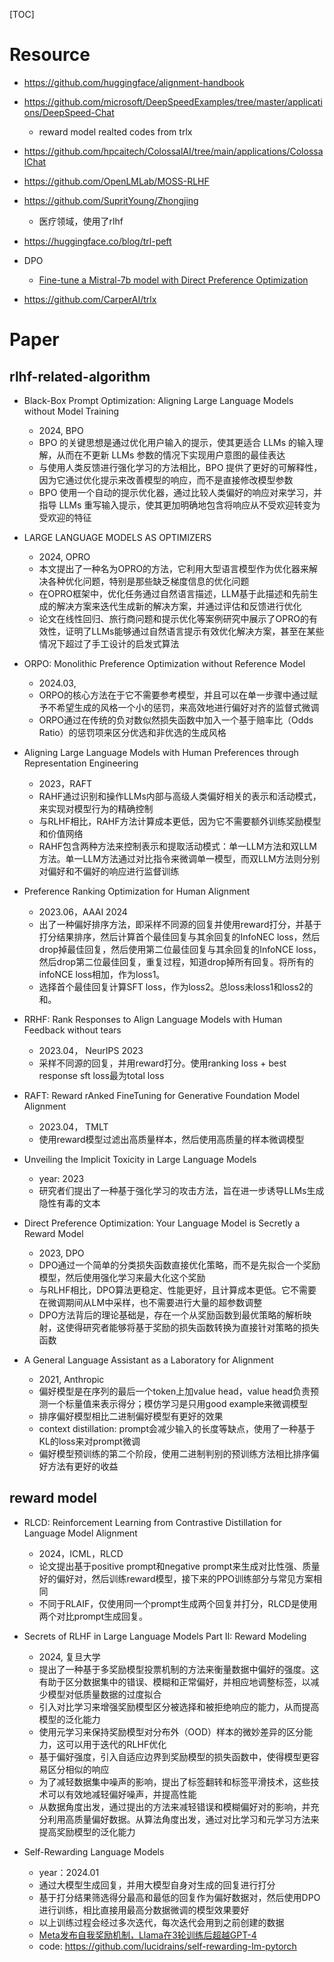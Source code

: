 [TOC]


# Resource

- https://github.com/huggingface/alignment-handbook

- https://github.com/microsoft/DeepSpeedExamples/tree/master/applications/DeepSpeed-Chat
  - reward model realted codes from trlx

- https://github.com/hpcaitech/ColossalAI/tree/main/applications/ColossalChat

- https://github.com/OpenLMLab/MOSS-RLHF

- https://github.com/SupritYoung/Zhongjing
  - 医疗领域，使用了rlhf

- https://huggingface.co/blog/trl-peft

- DPO 
  - [Fine-tune a Mistral-7b model with Direct Preference Optimization](https://towardsdatascience.com/fine-tune-a-mistral-7b-model-with-direct-preference-optimization-708042745aac)

- https://github.com/CarperAI/trlx

# Paper

## rlhf-related-algorithm

- Black-Box Prompt Optimization: Aligning Large Language Models without Model Training
  - 2024, BPO
  - BPO 的关键思想是通过优化用户输入的提示，使其更适合 LLMs 的输入理解，从而在不更新 LLMs 参数的情况下实现用户意图的最佳表达
  - 与使用人类反馈进行强化学习的方法相比，BPO 提供了更好的可解释性，因为它通过优化提示来改善模型的响应，而不是直接修改模型参数
  - BPO 使用一个自动的提示优化器，通过比较人类偏好的响应对来学习，并指导 LLMs 重写输入提示，使其更加明确地包含将响应从不受欢迎转变为受欢迎的特征

- LARGE LANGUAGE MODELS AS OPTIMIZERS
  - 2024, OPRO
  - 本文提出了一种名为OPRO的方法，它利用大型语言模型作为优化器来解决各种优化问题，特别是那些缺乏梯度信息的优化问题
  - 在OPRO框架中，优化任务通过自然语言描述，LLM基于此描述和先前生成的解决方案来迭代生成新的解决方案，并通过评估和反馈进行优化
  - 论文在线性回归、旅行商问题和提示优化等案例研究中展示了OPRO的有效性，证明了LLMs能够通过自然语言提示有效优化解决方案，甚至在某些情况下超过了手工设计的启发式算法

- ORPO: Monolithic Preference Optimization without Reference Model
  - 2024.03, 
  - ORPO的核心方法在于它不需要参考模型，并且可以在单一步骤中通过赋予不希望生成的风格一个小的惩罚，来高效地进行偏好对齐的监督式微调
  - ORPO通过在传统的负对数似然损失函数中加入一个基于赔率比（Odds Ratio）的惩罚项来区分优选和非优选的生成风格

- Aligning Large Language Models with Human Preferences through Representation Engineering
  - 2023，RAFT
  - RAHF通过识别和操作LLMs内部与高级人类偏好相关的表示和活动模式，来实现对模型行为的精确控制
  - 与RLHF相比，RAHF方法计算成本更低，因为它不需要额外训练奖励模型和价值网络
  - RAHF包含两种方法来控制表示和提取活动模式：单一LLM方法和双LLM方法。单一LLM方法通过对比指令来微调单一模型，而双LLM方法则分别对偏好和不偏好的响应进行监督训练

- Preference Ranking Optimization for Human Alignment
  - 2023.06，AAAI 2024
  - 出了一种偏好排序方法，即采样不同源的回复并使用reward打分，并基于打分结果排序，然后计算首个最佳回复与其余回复的InfoNEC loss，然后drop掉最佳回复，然后使用第二位最佳回复与其余回复的InfoNCE loss，然后drop第二位最佳回复，重复过程，知道drop掉所有回复。将所有的infoNCE loss相加，作为loss1。
  - 选择首个最佳回复计算SFT loss，作为loss2。总loss未loss1和loss2的和。

- RRHF: Rank Responses to Align Language Models with Human Feedback without tears
  - 2023.04， NeurIPS 2023
  - 采样不同源的回复，并用reward打分。使用ranking loss + best response sft loss最为total loss

- RAFT: Reward rAnked FineTuning for Generative Foundation Model Alignment
  - 2023.04， TMLT
  - 使用reward模型过滤出高质量样本，然后使用高质量的样本微调模型

- Unveiling the Implicit Toxicity in Large Language Models
  - year: 2023
  - 研究者们提出了一种基于强化学习的攻击方法，旨在进一步诱导LLMs生成隐性有毒的文本

- Direct Preference Optimization: Your Language Model is Secretly a Reward Model
  - 2023, DPO
  - DPO通过一个简单的分类损失函数直接优化策略，而不是先拟合一个奖励模型，然后使用强化学习来最大化这个奖励
  - 与RLHF相比，DPO算法更稳定、性能更好，且计算成本更低。它不需要在微调期间从LM中采样，也不需要进行大量的超参数调整
  - DPO方法背后的理论基础是，存在一个从奖励函数到最优策略的解析映射，这使得研究者能够将基于奖励的损失函数转换为直接针对策略的损失函数

- A General Language Assistant as a Laboratory for Alignment
  - 2021, Anthropic
  - 偏好模型是在序列的最后一个token上加value head，value head负责预测一个标量值来表示得分；模仿学习是只用good example来微调模型
  - 排序偏好模型相比二进制偏好模型有更好的效果
  - context distillation: prompt会减少输入的长度等缺点，使用了一种基于KL的loss来对prompt微调
  - 偏好模型预训练的第二个阶段，使用二进制判别的预训练方法相比排序偏好方法有更好的收益

## reward model

- RLCD: Reinforcement Learning from Contrastive Distillation for Language Model Alignment
  - 2024，ICML，RLCD
  - 论文提出基于positive prompt和negative prompt来生成对比性强、质量好的偏好对，然后训练reward模型，接下来的PPO训练部分与常见方案相同
  - 不同于RLAIF，仅使用同一个prompt生成两个回复并打分，RLCD是使用两个对比prompt生成回复。

- Secrets of RLHF in Large Language Models Part II: Reward Modeling
  - 2024, 复旦大学
  - 提出了一种基于多奖励模型投票机制的方法来衡量数据中偏好的强度。这有助于区分数据集中的错误、模糊和正常偏好，并相应地调整标签，以减少模型对低质量数据的过度拟合
  - 引入对比学习来增强奖励模型区分被选择和被拒绝响应的能力，从而提高模型的泛化能力
  - 使用元学习来保持奖励模型对分布外（OOD）样本的微妙差异的区分能力，这可以用于迭代的RLHF优化
  - 基于偏好强度，引入自适应边界到奖励模型的损失函数中，使得模型更容易区分相似的响应
  - 为了减轻数据集中噪声的影响，提出了标签翻转和标签平滑技术，这些技术可以有效地减轻偏好噪声，并提高性能
  - 从数据角度出发，通过提出的方法来减轻错误和模糊偏好对的影响，并充分利用高质量偏好数据。从算法角度出发，通过对比学习和元学习方法来提高奖励模型的泛化能力

- Self-Rewarding Language Models
  - year：2024.01
  - 通过大模型生成回复，并用大模型自身对生成的回复进行打分
  - 基于打分结果筛选得分最高和最低的回复作为偏好数据对，然后使用DPO进行训练，相比直接用最高分数据微调的模型效果要好
  - 以上训练过程会经过多次迭代，每次迭代会用到之前创建的数据
  - [Meta发布自我奖励机制，Llama在3轮训练后超越GPT-4](https://zhuanlan.zhihu.com/p/680274984)
  - code: https://github.com/lucidrains/self-rewarding-lm-pytorch




